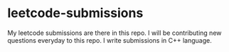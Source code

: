 # leetcode-submissions

My leetcode submissions are there in this repo. I will be contributing new questions everyday to this repo. I write submissions in C++ language.
